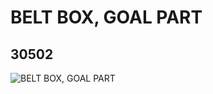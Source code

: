 # BELT BOX, GOAL PART
## 30502
![BELT BOX, GOAL PART](https://lc-www-live-s.legocdn.com/media/bricks/5/2/4141773.jpg)